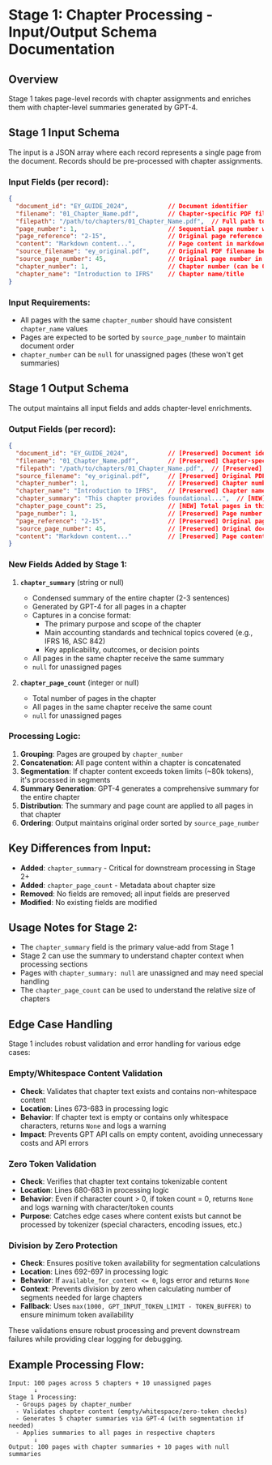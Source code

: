 # Stage 1: Chapter Processing - Input/Output Schema Documentation

## Overview
Stage 1 takes page-level records with chapter assignments and enriches them with chapter-level summaries generated by GPT-4.

## Stage 1 Input Schema

The input is a JSON array where each record represents a single page from the document. Records should be pre-processed with chapter assignments.

### Input Fields (per record):
```json
{
  "document_id": "EY_GUIDE_2024",           // Document identifier
  "filename": "01_Chapter_Name.pdf",        // Chapter-specific PDF filename
  "filepath": "/path/to/chapters/01_Chapter_Name.pdf",  // Full path to chapter PDF
  "page_number": 1,                         // Sequential page number within chapter PDF (1, 2, 3...)
  "page_reference": "2-15",                 // Original page reference from source document
  "content": "Markdown content...",         // Page content in markdown format
  "source_filename": "ey_original.pdf",     // Original PDF filename before splitting
  "source_page_number": 45,                 // Original page number in source PDF
  "chapter_number": 1,                      // Chapter number (can be 0 for front matter, null for unassigned)
  "chapter_name": "Introduction to IFRS"    // Chapter name/title
}
```

### Input Requirements:
- All pages with the same `chapter_number` should have consistent `chapter_name` values
- Pages are expected to be sorted by `source_page_number` to maintain document order
- `chapter_number` can be `null` for unassigned pages (these won't get summaries)

## Stage 1 Output Schema

The output maintains all input fields and adds chapter-level enrichments.

### Output Fields (per record):
```json
{
  "document_id": "EY_GUIDE_2024",           // [Preserved] Document identifier
  "filename": "01_Chapter_Name.pdf",        // [Preserved] Chapter-specific PDF filename
  "filepath": "/path/to/chapters/01_Chapter_Name.pdf",  // [Preserved] Full path to chapter PDF
  "source_filename": "ey_original.pdf",     // [Preserved] Original PDF filename
  "chapter_number": 1,                      // [Preserved] Chapter number
  "chapter_name": "Introduction to IFRS",   // [Preserved] Chapter name
  "chapter_summary": "This chapter provides foundational...",  // [NEW] GPT-generated chapter summary (2-3 sentences)
  "chapter_page_count": 25,                 // [NEW] Total pages in this chapter
  "page_number": 1,                         // [Preserved] Page number within chapter PDF
  "page_reference": "2-15",                 // [Preserved] Original page reference
  "source_page_number": 45,                 // [Preserved] Original document page number
  "content": "Markdown content..."          // [Preserved] Page content
}
```

### New Fields Added by Stage 1:

1. **`chapter_summary`** (string or null)
   - Condensed summary of the entire chapter (2-3 sentences)
   - Generated by GPT-4 for all pages in a chapter
   - Captures in a concise format:
     - The primary purpose and scope of the chapter
     - Main accounting standards and technical topics covered (e.g., IFRS 16, ASC 842)
     - Key applicability, outcomes, or decision points
   - All pages in the same chapter receive the same summary
   - `null` for unassigned pages

2. **`chapter_page_count`** (integer or null)
   - Total number of pages in the chapter
   - All pages in the same chapter receive the same count
   - `null` for unassigned pages

### Processing Logic:

1. **Grouping**: Pages are grouped by `chapter_number`
2. **Concatenation**: All page content within a chapter is concatenated
3. **Segmentation**: If chapter content exceeds token limits (~80k tokens), it's processed in segments
4. **Summary Generation**: GPT-4 generates a comprehensive summary for the entire chapter
5. **Distribution**: The summary and page count are applied to all pages in that chapter
6. **Ordering**: Output maintains original order sorted by `source_page_number`

## Key Differences from Input:

- **Added**: `chapter_summary` - Critical for downstream processing in Stage 2+
- **Added**: `chapter_page_count` - Metadata about chapter size
- **Removed**: No fields are removed; all input fields are preserved
- **Modified**: No existing fields are modified

## Usage Notes for Stage 2:

- The `chapter_summary` field is the primary value-add from Stage 1
- Stage 2 can use the summary to understand chapter context when processing sections
- Pages with `chapter_summary: null` are unassigned and may need special handling
- The `chapter_page_count` can be used to understand the relative size of chapters

## Edge Case Handling

Stage 1 includes robust validation and error handling for various edge cases:

### Empty/Whitespace Content Validation
- **Check**: Validates that chapter text exists and contains non-whitespace content
- **Location**: Lines 673-683 in processing logic  
- **Behavior**: If chapter text is empty or contains only whitespace characters, returns `None` and logs a warning
- **Impact**: Prevents GPT API calls on empty content, avoiding unnecessary costs and API errors

### Zero Token Validation  
- **Check**: Verifies that chapter text contains tokenizable content
- **Location**: Lines 680-683 in processing logic
- **Behavior**: Even if character count > 0, if token count = 0, returns `None` and logs warning with character/token counts
- **Purpose**: Catches edge cases where content exists but cannot be processed by tokenizer (special characters, encoding issues, etc.)

### Division by Zero Protection
- **Check**: Ensures positive token availability for segmentation calculations
- **Location**: Lines 692-697 in processing logic  
- **Behavior**: If `available_for_content <= 0`, logs error and returns `None`
- **Context**: Prevents division by zero when calculating number of segments needed for large chapters
- **Fallback**: Uses `max(1000, GPT_INPUT_TOKEN_LIMIT - TOKEN_BUFFER)` to ensure minimum token availability

These validations ensure robust processing and prevent downstream failures while providing clear logging for debugging.

## Example Processing Flow:

```
Input: 100 pages across 5 chapters + 10 unassigned pages
       ↓
Stage 1 Processing:
  - Groups pages by chapter_number
  - Validates chapter content (empty/whitespace/zero-token checks)
  - Generates 5 chapter summaries via GPT-4 (with segmentation if needed)
  - Applies summaries to all pages in respective chapters
       ↓  
Output: 100 pages with chapter summaries + 10 pages with null summaries
```